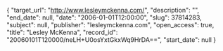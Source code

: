 {
  "target_url": "http://www.lesleymckenna.com/", 
  "description": "", 
  "end_date": null, 
  "date": "2006-01-01T12:00:00", 
  "slug": 37814283, 
  "subject": null, 
  "publisher": "lesleymckenna.com", 
  "open_access": true, 
  "title": "Lesley McKenna", 
  "record_id": "20060101T120000/neLH+U0osYxtGkxWq9HrDA==", 
  "start_date": null
}

